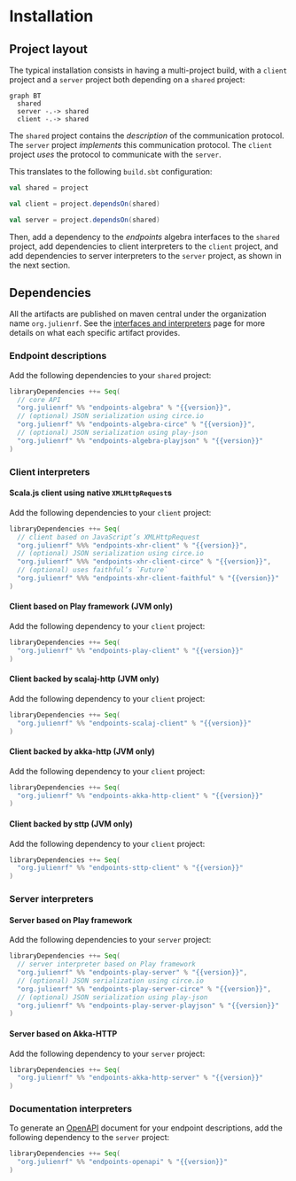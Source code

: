 # Installation

## Project layout

The typical installation consists in having a multi-project build, with
a `client` project and a `server` project both depending on a `shared`
project:

~~~ mermaid
graph BT
  shared
  server -.-> shared
  client -.-> shared
~~~

The `shared` project contains the *description* of the communication
protocol. The `server` project *implements* this communication protocol.
The `client` project *uses* the protocol to communicate with the `server`.

This translates to the following `build.sbt` configuration:

~~~ scala
val shared = project

val client = project.dependsOn(shared)

val server = project.dependsOn(shared)
~~~

Then, add a dependency to the *endpoints* algebra interfaces to the
`shared` project, add dependencies to client interpreters to the
`client` project, and add dependencies to server interpreters to the
`server` project, as shown in the next section.

## Dependencies

All the artifacts are published on maven central under the organization
name `org.julienrf`. See the
[interfaces and interpreters](interfaces-and-interpreters.md) page
for more details on what each specific artifact provides.

### Endpoint descriptions

Add the following dependencies to your `shared` project:

~~~ scala expandVars=true
libraryDependencies ++= Seq(
  // core API
  "org.julienrf" %% "endpoints-algebra" % "{{version}}",
  // (optional) JSON serialization using circe.io
  "org.julienrf" %% "endpoints-algebra-circe" % "{{version}}",
  // (optional) JSON serialization using play-json
  "org.julienrf" %% "endpoints-algebra-playjson" % "{{version}}"
)
~~~

### Client interpreters

#### Scala.js client using native `XMLHttpRequest`s

Add the following dependencies to your `client` project:

~~~ scala expandVars=true
libraryDependencies ++= Seq(
  // client based on JavaScript’s XMLHttpRequest
  "org.julienrf" %%% "endpoints-xhr-client" % "{{version}}",
  // (optional) JSON serialization using circe.io
  "org.julienrf" %%% "endpoints-xhr-client-circe" % "{{version}}",
  // (optional) uses faithful’s `Future`
  "org.julienrf" %%% "endpoints-xhr-client-faithful" % "{{version}}"
)
~~~

#### Client based on Play framework (JVM only)

Add the following dependency to your `client` project:

~~~ scala expandVars=true
libraryDependencies ++= Seq(
  "org.julienrf" %% "endpoints-play-client" % "{{version}}"
)
~~~

#### Client backed by scalaj-http (JVM only)

Add the following dependency to your `client` project:

~~~ scala expandVars=true
libraryDependencies ++= Seq(
  "org.julienrf" %% "endpoints-scalaj-client" % "{{version}}"
)
~~~

#### Client backed by akka-http (JVM only)

Add the following dependency to your `client` project:

~~~ scala expandVars=true
libraryDependencies ++= Seq(
  "org.julienrf" %% "endpoints-akka-http-client" % "{{version}}"
)
~~~

#### Client backed by sttp (JVM only)

Add the following dependency to your `client` project:

~~~ scala expandVars=true
libraryDependencies ++= Seq(
  "org.julienrf" %% "endpoints-sttp-client" % "{{version}}"
)
~~~

### Server interpreters

#### Server based on Play framework

Add the following dependencies to your `server` project:

~~~ scala expandVars=true
libraryDependencies ++= Seq(
  // server interpreter based on Play framework
  "org.julienrf" %% "endpoints-play-server" % "{{version}}",
  // (optional) JSON serialization using circe.io
  "org.julienrf" %% "endpoints-play-server-circe" % "{{version}}",
  // (optional) JSON serialization using play-json
  "org.julienrf" %% "endpoints-play-server-playjson" % "{{version}}"
)
~~~

#### Server based on Akka-HTTP

Add the following dependency to your `server` project:

~~~ scala expandVars=true
libraryDependencies ++= Seq(
  "org.julienrf" %% "endpoints-akka-http-server" % "{{version}}"
)
~~~

### Documentation interpreters

To generate an [OpenAPI](https://www.openapis.org/) document for your endpoint
descriptions, add the following dependency to the `server` project:

~~~ scala expandVars=true
libraryDependencies ++= Seq(
  "org.julienrf" %% "endpoints-openapi" % "{{version}}"
)
~~~
